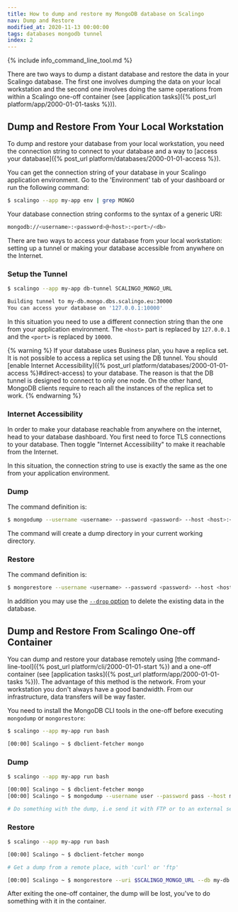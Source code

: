 ```yaml
---
title: How to dump and restore my MongoDB database on Scalingo
nav: Dump and Restore
modified_at: 2020-11-13 00:00:00
tags: databases mongodb tunnel
index: 2
---
```


{% include info_command_line_tool.md %}

There are two ways to dump a distant database and restore the data in your Scalingo database. The first one involves dumping the data on your local workstation and the second one involves doing the same operations from within a Scalingo one-off container (see [application tasks]({% post_url platform/app/2000-01-01-tasks %})).

## Dump and Restore From Your Local Workstation


To dump and restore your database from your local workstation, you need the connection string to connect to your database and a way to [access your database]({% post_url platform/databases/2000-01-01-access %}).

You can get the connection string of your database in your Scalingo application environment. Go to the 'Environment' tab of your dashboard or run the following command:

```bash
$ scalingo --app my-app env | grep MONGO
```

Your database connection string conforms to the syntax of a generic URI:

```bash
mongodb://<username>:<password>@<host>:<port>/<db>
```

There are two ways to access your database from your local workstation: setting up a tunnel or making your database accessible from anywhere on the Internet.

### Setup the Tunnel

```bash
$ scalingo --app my-app db-tunnel SCALINGO_MONGO_URL

Building tunnel to my-db.mongo.dbs.scalingo.eu:30000
You can access your database on '127.0.0.1:10000'
```

In this situation you need to use a different connection string than the one from your application environment. The `<host>` part is replaced by `127.0.0.1` and the `<port>` is replaced by `10000`.

{% warning %}
If your database uses Business plan, you have a replica set. It is not possible to access a replica
set using the DB tunnel. You should [enable Internet Accessibility]({% post_url
platform/databases/2000-01-01-access %}#direct-access) to your database.  The reason is that the DB
tunnel is designed to connect to only one node. On the other hand, MongoDB clients require to reach
all the instances of the replica set to work.
{% endwarning %}

### Internet Accessibility

In order to make your database reachable from anywhere on the internet, head to your database dashboard. You first need to force TLS connections to your database. Then toggle "Internet Accessibility" to make it reachable from the Internet.

In this situation, the connection string to use is exactly the same as the one from your application environment.

### Dump

The command definition is:

```bash
$ mongodump --username <username> --password <password> --host <host>:<port> --db <db>
```

The command will create a dump directory in your current working directory.

### Restore

The command definition is:

```bash
$ mongorestore --username <username> --password <password> --host <host>:<port> --db <db> <dump directory>
```

In addition you may use the [`--drop`
option](https://docs.mongodb.com/v3.4/reference/program/mongorestore/#cmdoption-mongorestore-drop)
to delete the existing data in the database.

## Dump and Restore From Scalingo One-off Container

You can dump and restore your database remotely using
[the command-line-tool]({% post_url platform/cli/2000-01-01-start %})
and a one-off container (see [application tasks]({% post_url platform/app/2000-01-01-tasks %})).
The advantage of this method is the network.
From your workstation you don't always have a good bandwidth. From our infrastructure,
data transfers will be way faster.

You need to install the MongoDB CLI tools in the one-off before executing `mongodump` or `mongorestore`:

```bash
$ scalingo --app my-app run bash

[00:00] Scalingo ~ $ dbclient-fetcher mongo
```

### Dump

```bash
$ scalingo --app my-app run bash

[00:00] Scalingo ~ $ dbclient-fetcher mongo
[00:00] Scalingo ~ $ mongodump --username user --password pass --host my-db.mongo.dbs.scalingo.com:30000 --db my-db

# Do something with the dump, i.e send it with FTP or to an external server
```

### Restore

```bash
$ scalingo --app my-app run bash

[00:00] Scalingo ~ $ dbclient-fetcher mongo

# Get a dump from a remote place, with 'curl' or 'ftp'

[00:00] Scalingo ~ $ mongorestore --uri $SCALINGO_MONGO_URL --db my-db dump/my-db
```

After exiting the one-off container, the dump will be lost, you've to do something with it in the container.
